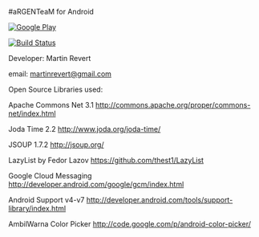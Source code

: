 #aRGENTeaM for Android

[![Google Play](http://developer.android.com/images/brand/en_generic_rgb_wo_45.png)](https://play.google.com/store/apps/details?id=ar.com.martinrevert.argenteam)

[![Build Status](https://travis-ci.org/martinrevert/aRGENTeaM.png)](https://travis-ci.org/martinrevert/aRGENTeaM)

Developer:
Martin Revert

email:
martinrevert@gmail.com

Open Source Libraries used:

Apache Commons Net 3.1 http://commons.apache.org/proper/commons-net/index.html

Joda Time 2.2 http://www.joda.org/joda-time/

JSOUP 1.7.2 http://jsoup.org/

LazyList by Fedor Lazov https://github.com/thest1/LazyList

Google Cloud Messaging http://developer.android.com/google/gcm/index.html

Android Support v4-v7 http://developer.android.com/tools/support-library/index.html

AmbilWarna Color Picker http://code.google.com/p/android-color-picker/